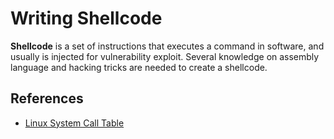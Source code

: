 # Writing Shellcode
**Shellcode** is a set of instructions that executes a command in software, and usually is injected for vulnerability exploit.
Several knowledge on assembly language and hacking tricks are needed to create a shellcode.

## References
* [Linux System Call Table](https://chromium.googlesource.com/chromiumos/docs/+/HEAD/constants/syscalls.md)
